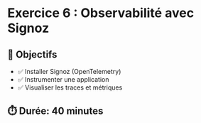 # Exercice 6 : Observabilité avec Signoz

## 🎯 Objectifs
- ✅ Installer Signoz (OpenTelemetry)
- ✅ Instrumenter une application
- ✅ Visualiser les traces et métriques

## ⏱️ Durée: 40 minutes
